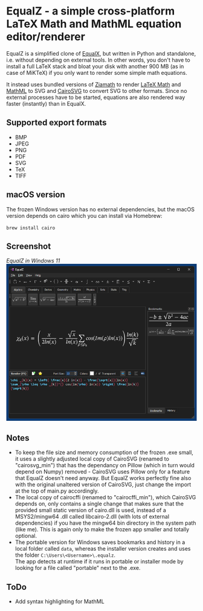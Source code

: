 # EqualZ - a simple cross-platform LaTeX Math and MathML equation editor/renderer
EqualZ is a simplified clone of [EqualX](https://equalx.sourceforge.io/), but written in Python and standalone, i.e. without depending on external tools. In other words, you don't have to install a full LaTeX stack and bloat your disk with another 900 MB (as in case of MiKTeX) if you only want to render some simple math equations. 

It instead uses bundled versions of [Ziamath](https://github.com/cdelker/ziamath) to render [LaTeX Math](https://en.wikipedia.org/wiki/LaTeX) and [MathML](https://en.wikipedia.org/wiki/MathML) to SVG and [CairoSVG](https://cairosvg.org/) to convert SVG to other formats. Since no external processes have to be started, equations are also rendered way faster (instantly) than in EqualX.

## Supported export formats
* BMP
* JPEG
* PNG
* PDF
* SVG
* TeX
* TIFF

## macOS version
The frozen Windows version has no external dependencies, but the macOS version depends on cairo which you can install via Homebrew:

`brew install cairo`

## Screenshot
*EqualZ in Windows 11*  
![EqualZ in Windows 131](screenshots/equalz_win11.png)

## Notes
* To keep the file size and memory consumption of the frozen .exe small, it uses a slightly adjusted local copy of CairoSVG (renamed to "cairosvg_min") that has the dependancy on Pillow (which in turn would depend on Numpy) removed - CairoSVG uses Pillow only for a feature that EqualZ doesn't need anyway. But EqualZ works perfectly fine also with the original unaltered version of CairoSVG, just change the import at the top of main.py accordingly.
* The local copy of cairocffi (renamed to "cairocffi_min"), which CairoSVG depends on, only contains a single change that makes sure that the provided small static version of cairo.dll is used, instead of a MSYS2/mingw64 .dll called libcairo-2.dll (with lots of external dependencies) if you have the mingw64 bin directory in the system path (like me). This is again only to make the frozen app smaller and totally optional.
* The portable version for Windows saves bookmarks and history in a local folder called `data`, whereas the installer version creates and uses the folder `C:\Users\<Username>\.equalz`.  
The app detects at runtime if it runs in portable or installer mode by looking for a file called "portable" next to the .exe.

## ToDo
* Add syntax highlighting for MathML
